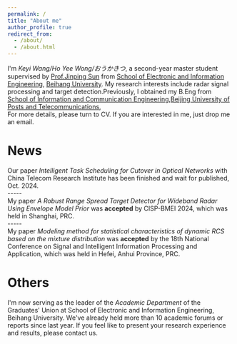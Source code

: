 ```yaml
---
permalink: /
title: "About me"
author_profile: true
redirect_from: 
  - /about/
  - /about.html
---
```

I'm _Keyi Wang/Ho Yee Wong/おうかきつ_, a second-year master student supervised by [Prof.Jinping Sun](https://shi.buaa.edu.cn/sunjinping/zh_CN/index/136932/list/index.htm) from [School of Electronic and Information Engineering](https://www.ee.buaa.edu.cn/), [Beihang University](https://www.buaa.edu.cn/). My research interests include radar signal processing and target detection.Previously, I obtained my B.Eng from [School of Information and Communication Engineering](https://sice.bupt.edu.cn/),[Beijing University of Posts and Telecommunications](https://www.bupt.edu.cn/),<br/>
For more details, please turn to CV. If you are interested in me, just drop me an email.

News
=====
Our paper _Intelligent Task Scheduling for Cutover in Optical Networks_ with China Telecom Research Institute has been finished and wait for published, Oct. 2024.<br/>
-----<br/>
My paper _A Robust Range Spread Target Detector for Wideband Radar Using Envelope Model Prior_ was __accepted__ by CISP-BMEI 2024, which was held in Shanghai, PRC.<br/>
-----<br/>
My paper _Modeling method for statistical characteristics of dynamic RCS based on the mixture distribution_ was __accepted__ by the 18th National Conference on Signal and Intelligent Information Processing and Application, which was held in Hefei, Anhui Province, PRC.

Others
=====
I'm now serving as the leader of the _Academic Department_ of the Graduates' Union at School of Electronic and Information Engineering, Beihang University. We've already held more than 10 academic forums or reports since last year. If you feel like to present your research experience and results, please contact us.<font/>
